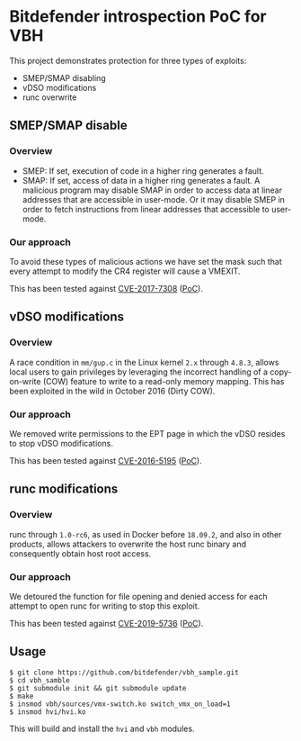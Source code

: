 # Bitdefender introspection PoC for VBH

This project demonstrates protection for three types of exploits:

- SMEP/SMAP disabling
- vDSO modifications
- runc overwrite

## SMEP/SMAP disable

### Overview

- SMEP: If set, execution of code in a higher ring generates a fault.
- SMAP: If set, access of data in a higher ring generates a fault.
  A malicious program may disable SMAP in order to access data at linear
  addresses that are accessible in user-mode. Or it may disable SMEP in order to
  fetch instructions from linear addresses that accessible to user-mode.

### Our approach

To avoid these types of malicious actions we have set the mask such that every
attempt to modify the CR4 register will cause a VMEXIT.

This has been tested against
[CVE-2017-7308](https://access.redhat.com/security/cve/cve-2017-7308)
([PoC](https://github.com/xairy/kernel-exploits/blob/master/CVE-2017-7308/poc.c)).

## vDSO modifications

### Overview

A race condition in `mm/gup.c` in the Linux kernel `2.x` through `4.8.3`, allows
local users to gain privileges by leveraging the incorrect handling of a
copy-on-write (COW) feature to write to a read-only memory mapping.  This has
been exploited in the wild in October 2016 (Dirty COW).

### Our approach

We removed write permissions to the EPT page in which the vDSO resides to stop
vDSO modifications.

This has been tested against
[CVE-2016-5195](https://access.redhat.com/security/cve/cve-2016-5195)
([PoC](https://github.com/clearcontainers/cc-dirtycow-demo)).

## runc modifications

### Overview

runc through `1.0-rc6`, as used in Docker before `18.09.2`, and also in other
products, allows attackers to overwrite the host runc binary and consequently
obtain host root access.

### Our approach

We detoured the function for file opening and denied access for each attempt to
open runc for writing to stop this exploit.

This has been tested against
[CVE-2019-5736](https://access.redhat.com/security/cve/cve-2019-5736)
([PoC](https://github.com/Frichetten/CVE-2019-5736-PoC)).

## Usage

```
$ git clone https://github.com/bitdefender/vbh_sample.git
$ cd vbh_samble
$ git submodule init && git submodule update
$ make
$ insmod vbh/sources/vmx-switch.ko switch_vmx_on_load=1
$ insmod hvi/hvi.ko
```

This will build and install the `hvi` and `vbh` modules.
